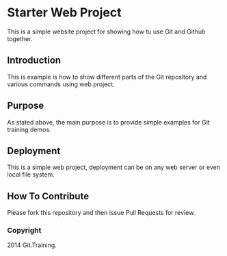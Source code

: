 # Starter Web Project

This is a simple website project for showing how tu use Git and Github together.

## Introduction 

This is example is how to show different parts of the Git repository and various commands using web project.

## Purpose

As stated above, the main purpose is to provide simple examples for Git training demos.

## Deployment

This is a simple web project, deployment can be on any web server or even local file system.

## How To Contribute

Please fork this repository and then issue Pull Requests for review.

### Copyright

2014 Git.Training.

